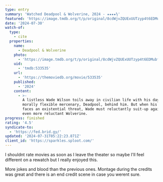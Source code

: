 ```yaml
---
type: entry
summary: 'Watched Deadpool & Wolverine, 2024 - ★★★★½'
featured: 'https://image.tmdb.org/t/p/original/8cdWjvZQUExUUTzyp4t6EDMubfO.jpg'
date: '2024-07-30'
watch-of:
  type:
    - cite
  properties:
    name:
      - Deadpool & Wolverine
    photo:
      - 'https://image.tmdb.org/t/p/original/8cdWjvZQUExUUTzyp4t6EDMubfO.jpg'
    uid:
      - 'tmdb:533535'
    url:
      - 'https://themoviedb.org/movie/533535'
    published:
      - '2024'
    content:
      - >-
        A listless Wade Wilson toils away in civilian life with his days as the
        morally flexible mercenary, Deadpool, behind him. But when his homeworld
        faces an existential threat, Wade must reluctantly suit-up again with an
        even more reluctant Wolverine.
progress: finished
rating: '4.5'
syndicate-to:
  - 'https://fed.brid.gy/'
updated: '2024-07-31T05:22:23.871Z'
client_id: 'https://sparkles.sploot.com/'
---
```

I shouldnt rate movies as soon as I leave the theater so maybe I'll feel different on a rewatch but I really enjoyed this.

More jokes and blood than the previous ones. Montage during the credits was great and there is an end credit scene in case you werent sure.
